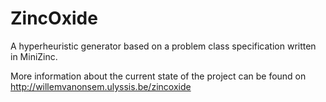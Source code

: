 ZincOxide
=========
A hyperheuristic generator based on a problem class specification written in MiniZinc.

More information about the current state of the project can be found on http://willemvanonsem.ulyssis.be/zincoxide
